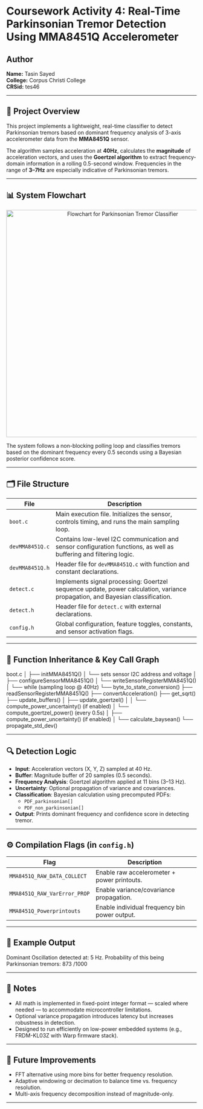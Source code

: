 # Coursework Activity 4: Real-Time Parkinsonian Tremor Detection Using MMA8451Q Accelerometer

## Author
**Name:** Tasin Sayed  
**College:** Corpus Christi College  
**CRSid:** tes46

---

## 🧠 Project Overview

This project implements a lightweight, real-time classifier to detect Parkinsonian tremors based on dominant frequency analysis of 3-axis accelerometer data from the **MMA8451Q** sensor.

The algorithm samples acceleration at **40Hz**, calculates the **magnitude** of acceleration vectors, and uses the **Goertzel algorithm** to extract frequency-domain information in a rolling 0.5-second window. Frequencies in the range of **3–7Hz** are especially indicative of Parkinsonian tremors.

---

## 📊 System Flowchart

<p align="center">
  <img src="image.png" alt="Flowchart for Parkinsonian Tremor Classifier" width="600"/>
</p>

The system follows a non-blocking polling loop and classifies tremors based on the dominant frequency every 0.5 seconds using a Bayesian posterior confidence score.

---

## 🗂️ File Structure

| File | Description |
|------|-------------|
| `boot.c` | Main execution file. Initializes the sensor, controls timing, and runs the main sampling loop. |
| `devMMA8451Q.c` | Contains low-level I2C communication and sensor configuration functions, as well as buffering and filtering logic. |
| `devMMA8451Q.h` | Header file for `devMMA8451Q.c` with function and constant declarations. |
| `detect.c` | Implements signal processing: Goertzel sequence update, power calculation, variance propagation, and Bayesian classification. |
| `detect.h` | Header file for `detect.c` with external declarations. |
| `config.h` | Global configuration, feature toggles, constants, and sensor activation flags. |

---

## 🧩 Function Inheritance & Key Call Graph
boot.c │ ├── initMMA8451Q() │ └── sets sensor I2C address and voltage │ ├── configureSensorMMA8451Q() │ └── writeSensorRegisterMMA8451Q() │ └── while (sampling loop @ 40Hz) └── byte_to_state_conversion() ├── readSensorRegisterMMA8451Q() ├── convertAcceleration() ├── get_sqrt() ├── update_buffers() │ ├── update_goertzel() │ │ └── compute_power_uncertainty() (if enabled) │ └── compute_goertzel_power() (every 0.5s) │ ├── compute_power_uncertainty() (if enabled) │ └── calculate_baysean() └── propagate_std_dev()


---

## 🔍 Detection Logic

- **Input**: Acceleration vectors (X, Y, Z) sampled at 40 Hz.
- **Buffer**: Magnitude buffer of 20 samples (0.5 seconds).
- **Frequency Analysis**: Goertzel algorithm applied at 11 bins (3–13 Hz).
- **Uncertainty**: Optional propagation of variance and covariances.
- **Classification**: Bayesian calculation using precomputed PDFs:
  - `PDF_parkinsonian[]`
  - `PDF_non_parkinsonian[]`
- **Output**: Prints dominant frequency and confidence score in detecting tremor.

---

## ⚙️ Compilation Flags (in `config.h`)

| Flag | Description |
|------|-------------|
| `MMA8451Q_RAW_DATA_COLLECT` | Enable raw accelerometer + power printouts. |
| `MMA8451Q_RAW_VarError_PROP` | Enable variance/covariance propagation. |
| `MMA8451Q_Powerprintouts` | Enable individual frequency bin power output. |

---

## 🧪 Example Output

Dominant Oscillation detected at: 5 Hz. Probability of this being Parkinsonian tremors: 873 /1000


---

## 📝 Notes

- All math is implemented in fixed-point integer format — scaled where needed — to accommodate microcontroller limitations.
- Optional variance propagation introduces latency but increases robustness in detection.
- Designed to run efficiently on low-power embedded systems (e.g., FRDM-KL03Z with Warp firmware stack).

---

## 📍 Future Improvements

- FFT alternative using more bins for better frequency resolution.
- Adaptive windowing or decimation to balance time vs. frequency resolution.
- Multi-axis frequency decomposition instead of magnitude-only.

---




